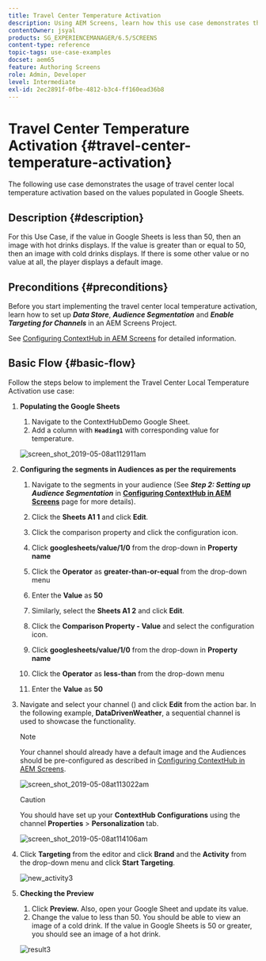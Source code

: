 ```yaml
---
title: Travel Center Temperature Activation
description: Using AEM Screens, learn how this use case demonstrates the usage of travel center local temperature activation based on the values populated in Google Sheets.
contentOwner: jsyal
products: SG_EXPERIENCEMANAGER/6.5/SCREENS
content-type: reference
topic-tags: use-case-examples
docset: aem65
feature: Authoring Screens
role: Admin, Developer
level: Intermediate
exl-id: 2ec2891f-0fbe-4812-b3c4-ff160ead36b8
---
```

# Travel Center Temperature Activation {#travel-center-temperature-activation}

The following use case demonstrates the usage of travel center local temperature activation based on the values populated in Google Sheets.

## Description {#description}

For this Use Case, if the value in Google Sheets is less than 50, then an image with hot drinks displays. If the value is greater than or equal to 50, then an image with cold drinks displays. If there is some other value or no value at all, the player displays a default image.

## Preconditions {#preconditions}

Before you start implementing the travel center local temperature activation, learn how to set up ***Data Store***, ***Audience Segmentation*** and ***Enable Targeting for Channels*** in an AEM Screens Project.

See [Configuring ContextHub in AEM Screens](configuring-context-hub.md) for detailed information.

## Basic Flow {#basic-flow}

Follow the steps below to implement the Travel Center Local Temperature Activation use case:

1. **Populating the Google Sheets**

    1. Navigate to the ContextHubDemo Google Sheet.
    1. Add a column with **`Heading1`** with corresponding value for temperature.

   ![screen_shot_2019-05-08at112911am](assets/screen_shot_2019-05-08at112911am.png)

1. **Configuring the segments in Audiences as per the requirements**

    1. Navigate to the segments in your audience (See ***Step 2: Setting up Audience Segmentation*** in **[Configuring ContextHub in AEM Screens](configuring-context-hub.md)** page for more details).

    1. Click the **Sheets A1 1** and click **Edit**.

    1. Click the comparison property and click the configuration icon.
    1. Click **googlesheets/value/1/0** from the drop-down in **Property name**

    1. Click the **Operator** as **greater-than-or-equal** from the drop-down menu

    1. Enter the **Value** as **50**

    1. Similarly, select the **Sheets A1 2** and click **Edit**.

    1. Click the **Comparison Property - Value** and select the configuration icon.
    1. Click **googlesheets/value/1/0** from the drop-down in **Property name**

    1. Click the **Operator** as **less-than** from the drop-down menu

    1. Enter the **Value** as **50**

1. Navigate and select your channel () and click **Edit** from the action bar. In the following example, **DataDrivenWeather**, a sequential channel is used to showcase the functionality.

   >[!NOTE]
   >
   >Your channel should already have a default image and the Audiences should be pre-configured as described in [Configuring ContextHub in AEM Screens](configuring-context-hub.md).

   ![screen_shot_2019-05-08at113022am](assets/screen_shot_2019-05-08at113022am.png)

   >[!CAUTION]
   >
   >You should have set up your **ContextHub** **Configurations** using the channel **Properties** > **Personalization** tab.

   ![screen_shot_2019-05-08at114106am](assets/screen_shot_2019-05-08at114106am.png)

1. Click **Targeting** from the editor and click **Brand** and the **Activity** from the drop-down menu and click **Start Targeting**.

   ![new_activity3](assets/new_activity3.gif)

1. **Checking the Preview**

    1. Click **Preview.** Also, open your Google Sheet and update its value.
    1. Change the value to less than 50. You should be able to view an image of a cold drink. If the value in Google Sheets is 50 or greater, you should see an image of a hot drink.

    ![result3](assets/result3.gif)
